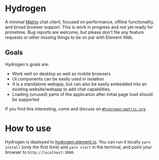 # Hydrogen

A minimal [Matrix](https://matrix.org/) chat client, focused on performance, offline functionality, and broad browser support. This is work in progress and not yet ready for primetime. Bug reports are welcome, but please don't file any feature requests or other missing things to be on par with Element Web.

## Goals

Hydrogen's goals are:
 - Work well on desktop as well as mobile browsers
 - UI components can be easily used in isolation
 - It is a standalone webapp, but can also be easily embedded into an existing website/webapp to add chat capabilities.
 - Loading (unused) parts of the application after initial page load should be supported

If you find this interesting, come and discuss on [`#hydrogen:matrix.org`](https://matrix.to/#/#hydrogen:matrix.org).

# How to use

Hydrogen is deployed to [hydrogen.element.io](https://hydrogen.element.io). You can run it locally `yarn install` (only the first time) and `yarn start` in the terminal, and point your browser to `http://localhost:3000`.
